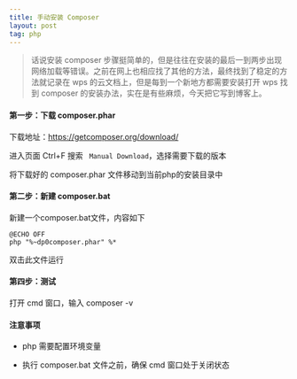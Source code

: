 ```yaml
---
title: 手动安装 Composer
layout: post
tag: php
---
```


> 话说安装 composer 步骤挺简单的，但是往往在安装的最后一到两步出现网络加载等错误。之前在网上也相应找了其他的方法，最终找到了稳定的方法就记录在 wps 的云文档上，但是每到一个新地方都需要安装打开 wps 找到 composer 的安装办法，实在是有些麻烦，今天把它写到博客上。

#### 第一步：下载 composer.phar

下载地址：https://getcomposer.org/download/ 

进入页面 Ctrl+F 搜索 ` Manual Download`，选择需要下载的版本

将下载好的 composer.phar 文件移动到当前php的安装目录中

#### 第二步：新建 composer.bat

新建一个composer.bat文件，内容如下

```
@ECHO OFF
php "%~dp0composer.phar" %*
```

双击此文件运行

#### 第四步：测试

打开 cmd 窗口，输入 composer -v



#### 注意事项

* php 需要配置环境变量

* 执行 composer.bat 文件之前，确保 cmd 窗口处于关闭状态

  